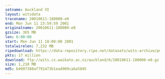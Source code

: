 ```yaml
---
setname: Auckland VI
layout: witsdata
tracename: 20010611-180000-e0
end: Mon Jun 11 23:59:59 2001
originalname: 20010611-180000-e0
gzsize: 365 MB
len: 6:00:00
start: Mon Jun 11 18:00:00 2001
totalwirelen: 7,232 MB
ripedownload: https://data-repository.ripe.net/datasets/wits-archive/pma/long/auck/6//20010611-180000-e0.gz
pkts: 17 million
download: ftp://wits.cs.waikato.ac.nz/auckland/6/20010611-180000-e0.gz
size: 1,210 MB
md5: b4097380af791473b1ead909caba5845
---
```

